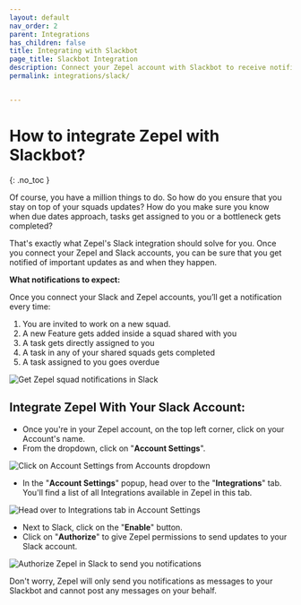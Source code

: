 ```yaml
---
layout: default
nav_order: 2
parent: Integrations
has_children: false
title: Integrating with Slackbot
page_title: Slackbot Integration
description: Connect your Zepel account with Slackbot to receive notifications and updates on your squad.
permalink: integrations/slack/


---
```

# How to integrate Zepel with Slackbot?

{: .no_toc }

Of course, you have a million things to do. So how do you ensure that you stay on top of your squads updates? How do you make sure you know when due dates approach, tasks get assigned to you or a bottleneck gets completed?

That's exactly what Zepel's Slack integration should solve for you. Once you connect your Zepel and Slack accounts, you can be sure that you get notified of important updates as and when they happen. 

**What notifications to expect:**

Once you connect your Slack and Zepel accounts, you’ll get a notification every time:

1. You are invited to work on a new squad.
2. A new Feature gets added inside a squad shared with you
3. A task gets directly assigned to you
4. A task in any of your shared squads gets completed
5. A task assigned to you goes overdue

![Get Zepel squad notifications in Slack](/guide/assets/uploads/zepel-notifications-on-slack.png "Zepel notifications in Slack")

## Integrate Zepel With Your Slack Account:

* Once you're in your Zepel account, on the top left corner, click on your Account's name.
* From the dropdown, click on "**Account Settings**".

![Click on Account Settings from Accounts dropdown](/guide/assets/uploads/account-settings.png "Account Settings")

* In the "**Account Settings**" popup, head over to the "**Integrations**" tab. You'll find a list of all Integrations available in Zepel in this tab.

![Head over to Integrations tab in Account Settings](/guide/assets/uploads/integrations-tab.png "Integrations tab in Account Settings")

* Next to Slack, click on the "**Enable**" button.
* Click on "**Authorize**" to give Zepel permissions to send updates to your Slack account.

![Authorize Zepel in Slack to send you notifications](/guide/assets/uploads/authorize-zepel-in-slack.png "Authorize in Slack")

Don't worry, Zepel will only send you notifications as messages to your Slackbot and cannot post any messages on your behalf.